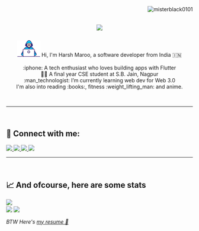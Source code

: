 <img align="right" src="https://visitor-badge.laobi.icu/badge?page_id=misterblack0101/misterblack0101" alt="misterblack0101">

<h1 align="center">
  <a href="https://git.io/typing-svg">
    <img src="https://readme-typing-svg.herokuapp.com/?lines=Hi,+this+is+Harsh+Maroo;Nice+to+meet+you!+&center=true">
  </a>
</h1>

<p align="center">
<img src="./images/Developer.gif" alt="developer gif"  height="45px">   Hi, I'm Harsh Maroo, a software developer from India 🇮🇳<br>
  <br>
    :iphone: A tech enthusiast who loves building apps with Flutter
    <br>
  👨‍🎓 A final year CSE student at S.B. Jain, Nagpur
  <br>
    :man_technologist: I’m currently learning web dev for Web 3.0
    <br>
  I'm also into reading :books:, fitness :weight_lifting_man: and anime.
</p>
<br>
<hr>
<br>

## :incoming_envelope: Connect with me:

<a href="https://twitter.com/misterblack0101">
    <img src="https://img.shields.io/badge/twitter-%231DA1F2.svg?&style=for-the-badge&logo=twitter&logoColor=white" />
</a>

<a href="mailto:harshmaroo123@gmail.com?subject=Hello%20Harsh,">
    <img src="https://img.shields.io/badge/gmail-%23D14836.svg?&style=for-the-badge&logo=gmail&logoColor=white" />
</a>

<a href="https://www.linkedin.com/in/misterblack0101/">
    <img src="https://img.shields.io/badge/linkedin-%230077B5.svg?&style=for-the-badge&logo=linkedin&logoColor=white" />
</a>

<a href="https://www.instagram.com/theharshmaroo/">
    <img src ="https://img.shields.io/badge/Instagram-E4405F?style=for-the-badge&logo=instagram&logoColor=white" />
</a>

<br>
<hr>
<br>

## 📈 And ofcourse, here are some stats

<img src="https://github-readme-stats.vercel.app/api/top-langs/?username=misterblack0101&langs_count=6&theme=cobalt&layout=compact"/>

<br>

<img width=46% src="https://github-readme-stats.vercel.app/api?username=misterblack0101&show_icons=true&theme=cobalt" />
<emsp>
<img width=46% src="https://github-readme-streak-stats.herokuapp.com/?user=misterblack0101&theme=cobalt" />

<br>

_BTW Here's [my resume :scroll:](https://drive.google.com/drive/folders/1DB4rMytMJGJR0O4ZPJy2-3AdRMdAaH2l?usp=sharing)_
